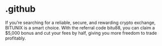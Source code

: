 # .github
If you’re searching for a reliable, secure, and rewarding crypto exchange, BITUNIX  is a smart choice. With the referral code bitu88, you can claim a $5,000 bonus and cut your fees by half, giving you more freedom to trade profitably.
